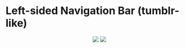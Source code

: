 # Left-sided Navigation Bar (tumblr-like)
<p align="center">
  <img src="https://i.imgur.com/z5PuRkx.png" />
  <img src="https://i.imgur.com/gF3096A.png" />
</p>
